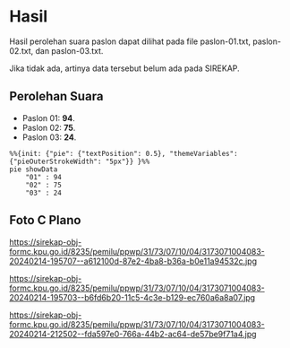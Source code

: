 # Hasil

Hasil perolehan suara paslon dapat dilihat pada file paslon-01.txt, paslon-02.txt, dan paslon-03.txt.

Jika tidak ada, artinya data tersebut belum ada pada SIREKAP.

## Perolehan Suara

 * Paslon 01: **94**.
 * Paslon 02: **75**.
 * Paslon 03: **24**.

```mermaid
%%{init: {"pie": {"textPosition": 0.5}, "themeVariables": {"pieOuterStrokeWidth": "5px"}} }%%
pie showData
    "01" : 94
    "02" : 75
    "03" : 24
```
## Foto C Plano

https://sirekap-obj-formc.kpu.go.id/8235/pemilu/ppwp/31/73/07/10/04/3173071004083-20240214-195707--a612100d-87e2-4ba8-b36a-b0e11a94532c.jpg

https://sirekap-obj-formc.kpu.go.id/8235/pemilu/ppwp/31/73/07/10/04/3173071004083-20240214-195703--b6fd6b20-11c5-4c3e-b129-ec760a6a8a07.jpg

https://sirekap-obj-formc.kpu.go.id/8235/pemilu/ppwp/31/73/07/10/04/3173071004083-20240214-212502--fda597e0-766a-44b2-ac64-de57be9f71a4.jpg
